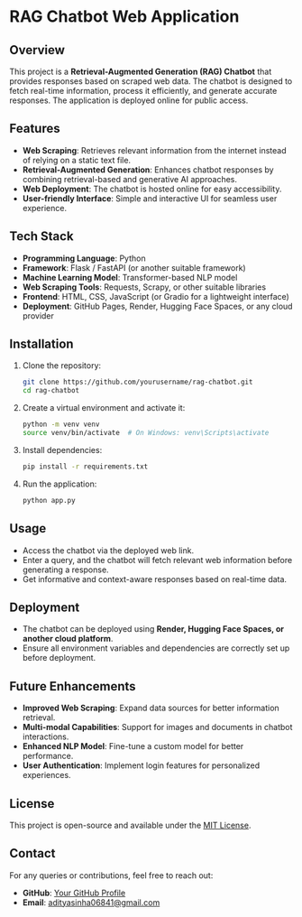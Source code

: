 # RAG Chatbot Web Application

## Overview
This project is a **Retrieval-Augmented Generation (RAG) Chatbot** that provides responses based on scraped web data. The chatbot is designed to fetch real-time information, process it efficiently, and generate accurate responses. The application is deployed online for public access.

## Features
- **Web Scraping**: Retrieves relevant information from the internet instead of relying on a static text file.
- **Retrieval-Augmented Generation**: Enhances chatbot responses by combining retrieval-based and generative AI approaches.
- **Web Deployment**: The chatbot is hosted online for easy accessibility.
- **User-friendly Interface**: Simple and interactive UI for seamless user experience.

## Tech Stack
- **Programming Language**: Python
- **Framework**: Flask / FastAPI (or another suitable framework)
- **Machine Learning Model**: Transformer-based NLP model
- **Web Scraping Tools**: Requests, Scrapy, or other suitable libraries
- **Frontend**: HTML, CSS, JavaScript (or Gradio for a lightweight interface)
- **Deployment**: GitHub Pages, Render, Hugging Face Spaces, or any cloud provider

## Installation
1. Clone the repository:
   ```bash
   git clone https://github.com/yourusername/rag-chatbot.git
   cd rag-chatbot
   ```
2. Create a virtual environment and activate it:
   ```bash
   python -m venv venv
   source venv/bin/activate  # On Windows: venv\Scripts\activate
   ```
3. Install dependencies:
   ```bash
   pip install -r requirements.txt
   ```
4. Run the application:
   ```bash
   python app.py
   ```

## Usage
- Access the chatbot via the deployed web link.
- Enter a query, and the chatbot will fetch relevant web information before generating a response.
- Get informative and context-aware responses based on real-time data.

## Deployment
- The chatbot can be deployed using **Render, Hugging Face Spaces, or another cloud platform**.
- Ensure all environment variables and dependencies are correctly set up before deployment.

## Future Enhancements
- **Improved Web Scraping**: Expand data sources for better information retrieval.
- **Multi-modal Capabilities**: Support for images and documents in chatbot interactions.
- **Enhanced NLP Model**: Fine-tune a custom model for better performance.
- **User Authentication**: Implement login features for personalized experiences.

## License
This project is open-source and available under the [MIT License](LICENSE).

## Contact
For any queries or contributions, feel free to reach out:
- **GitHub**: [Your GitHub Profile](https://github.com/adityanation)
- **Email**: adityasinha06841@gmail.com


